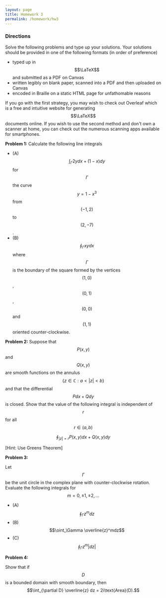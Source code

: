 ```yaml
---
layout: page
title: Homework 3
permalink: /homework/hw3
---
```


### Directions
Solve the following problems and type up your solutions.  Your solutions should be provided in one of the following formats (in order of preference)
* typed up in $$\LaTeX$$ and submitted as a PDF on Canvas
* written legibly on blank paper, scanned into a PDF and then uploaded on Canvas
* encoded in Braille on a static HTML page for unfathomable reasons

If you go with the first strategy, you may wish to check out Overleaf which is a free and intuitive website for generating $$\LaTeX$$ documents online.
If you wish to use the second method and don't own a scanner at home, you can check out the numerous scanning apps available for smartphones.

**Problem 1:** Calculate the following line integrals

* (A) $$\int_\Gamma 2ydx + (1-x)dy$$ for $$\Gamma$$ the curve $$y = 1-x^3$$ from $$(-1,2)$$ to $$(2,-7)$$.
* (B) $$\oint_\Gamma xydx$$ where $$\Gamma$$ is the boundary of the square formed by the vertices $$(1,0)$$, $$(0,1)$$, $$(0,0)$$ and $$(1,1)$$ oriented counter-clockwise.

**Problem 2:** 
Suppose that $$P(x,y)$$ and $$Q(x,y)$$ are smooth functions on the annulus $$\{z\in\mathbb C: a < \lvert z\rvert < b\}$$ and that the differential $$Pdx + Qdy$$ is closed.
Show that the value of the following integral is independent of $$r$$ for all $$r\in (a,b)$$

$$\oint_{\lvert z\rvert = r} P(x,y)dx + Q(x,y) dy$$

[Hint: Use Greens Theorem]

**Problem 3:** 

Let $$\Gamma$$ be the unit circle in the complex plane with counter-clockwise rotation.  Evaluate the following integrals for $$m=0,\pm 1,\pm 2,\dots$$

* (A) $$\oint_\Gamma z^m dz$$
* (B) $$\oint_\Gamma \overline{z}^mdz$$
* (C) $$\oint_\Gamma z^m|dz|$$

**Problem 4:**  

Show that if $$D$$ is a bounded domain with smooth boundary, then
$$\int_{\partial D} \overline{z} dz = 2i\text{Area}(D).$$


